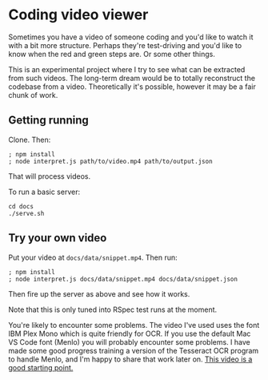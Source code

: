 # Coding video viewer

Sometimes you have a video of someone coding and you'd like to watch it with
a bit more structure. Perhaps they're test-driving and you'd like to know when
the red and green steps are. Or some other things.

This is an experimental project where I try to see what can be extracted from
such videos. The long-term dream would be to totally reconstruct the codebase
from a video. Theoretically it's possible, however it may be a fair chunk of
work.

## Getting running

Clone. Then:

```shell
; npm install
; node interpret.js path/to/video.mp4 path/to/output.json
```

That will process videos.

To run a basic server:

```shell
cd docs
./serve.sh
```

## Try your own video

Put your video at `docs/data/snippet.mp4`. Then run:

```
; npm install
; node interpret.js docs/data/snippet.mp4 docs/data/snippet.json
```

Then fire up the server as above and see how it works.

Note that this is only tuned into RSpec test runs at the moment.

You're likely to encounter some problems. The video I've used uses the font IBM
Plex Mono which is quite friendly for OCR. If you use the default Mac VS Code
font (Menlo) you will probably encounter some problems. I have made some good
progress training a version of the Tesseract OCR program to handle Menlo, and
I'm happy to share that work later on. [This video is a good starting
point.](https://www.youtube.com/watch?v=KE4xEzFGSU8)
